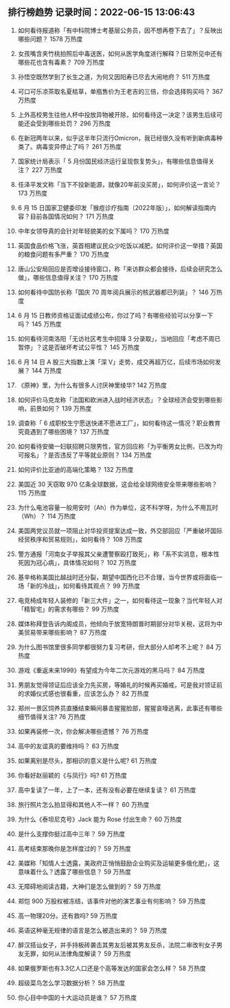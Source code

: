 
## 排行榜趋势 记录时间：2022-06-15 13:06:43
  
  1. 如何看待报道称「有中科院博士考基层公务员，因不想再卷下去了」？反映出哪些问题？ 1578 万热度
    
  2. 女孩嘴含夹竹桃拍照后中毒送医，如何从医学角度进行解释？日常所见中还有哪些花也含有毒素？ 709 万热度
    
  3. 孙悟空既然学到了长生之道，为何又因阳寿已尽去大闹地府？ 511 万热度
    
  4. 可口可乐凉茶取名夏枯草，单瓶售价为王老吉的三倍，你会选择购买吗？ 367 万热度
    
  5. 上外高校男生往他人杯中投放异物被开除，如何看待这一决定？该男生后续可能还会受到哪些处罚？ 296 万热度
    
  6. 在新冠两年以来，似乎这半年只流行Omicron，我已经很久没有听到新病毒种类了。病毒变异停止了吗？ 261 万热度
    
  7. 国家统计局表示「 5 月份国民经济运行呈现恢复势头」，有哪些信息值得关注？ 227 万热度
    
  8. 任泽平发文称「当下不投新能源，就像20年前没买房」，如何评价这一言论？ 173 万热度
    
  9. 6 月 15 日国家卫健委印发「猴痘诊疗指南（2022年版）」，如何解读指南内容？目前各国情况如何？ 171 万热度
    
  10. 中年女领导真的会针对年轻貌美的女下属吗？ 170 万热度
    
  11. 英国食品价格飞涨，英首相建议民众少吃饭以减肥，如何评价这一举措？英国的粮食问题有多严重？ 170 万热度
    
  12. 唐山公安局回应是否增设接待窗口，称「来访群众都会接待，后续会研究怎么做」，哪些信息值得关注？ 170 万热度
    
  13. 如何看待中国防长称「国庆 70 周年阅兵展示的核武器都已列装」？ 146 万热度
    
  14. 6 月 15 日教师资格证面试成绩公布，你过了吗？有哪些经验可以分享一下吗？ 145 万热度
    
  15. 如何看待河南洛阳「无访社区考生中招降 3 分录取」，当地回应「考虑不周已暂停」？这是否破坏考试公平性？ 145 万热度
    
  16. 6 月 14 日 A 股三大指数上演「深 V」走势，成交再超万亿，后续市场如何发展？ 144 万热度
    
  17. 《原神》里，为什么有很多人讨厌神里绫华? 142 万热度
    
  18. 如何评价马克龙称「法国和欧洲进入战时经济状态」？全球经济会受到哪些影响，前景如何？ 139 万热度
    
  19. 调查称「 6 成职校生宁愿送快递不愿进工厂」，如何看待这一情况？职业教育究竟遇到了哪些困境？ 137 万热度
    
  20. 如何看待安徽一妇联招聘只限男性，官方回应称「为平衡男女比例，已改为均可报名」？是否违反了平等就业原则？ 134 万热度
    
  21. 如何评价比亚迪的高端化策略？ 132 万热度
    
  22. 美国近 30 天窃取 970 亿条全球数据，这会给全球网络安全带来哪些影响？ 115 万热度
    
  23. 为什么电池容量一般用安时（Ah）作为单位，这不科学呀，为什么不用瓦时（Wh）？ 114 万热度
    
  24. 美国两党议员就一项阻止对华投资提案达成一致，外交部回应「严重破坏国际经贸秩序和贸易规则」，如何看待？ 108 万热度
    
  25. 警方通报「河南女子举报其父亲遭警察殴打致死」，称「系不实消息，根本性死因为冠心病」，具体情况如何？ 102 万热度
    
  26. 基辛格称美国比越战时还分裂，期望中国西化已不合理，当今世界或将面临一场「新的冷战」，如何看待其观点？ 99 万热度
    
  27. 电竞椅成年轻人装修的「新三大件」之一，如何看待这一现象？当代年轻人对「精智宅」的需求有哪些？ 99 万热度
    
  28. 媒体称拜登告诉内阁成员，他倾向于放宽特朗普时期部分对华关税，这将为中美贸易带来哪些影响？ 87 万热度
    
  29. 为什么图书馆里很多同学都很努力复习考研，但大部分人却考不上呢？ 84 万热度
    
  30. 游戏《重返未来1999》有望成为今年二次元游戏的黑马吗？ 84 万热度
    
  31. 男朋友觉得领证后应该全力先买房，等婚礼的时候再买婚戒，可是我对领证前的求婚仪式感也很看重，应该怎么办？ 82 万热度
    
  32. 郑州一景区饲养员直播结束瞬间暴击猩猩脸部，猩猩哀嚎逃离，此事还有哪些细节值得关注? 76 万热度
    
  33. 如果再装修一次，你会解决哪些遗憾？ 76 万热度
    
  34. 高中的友谊真的要维持吗？ 63 万热度
    
  35. 如果离别是尽头，那相识的意义是什么呢? 61 万热度
    
  36. 你看好赵丽颖的《与凤行》吗? 61 万热度
    
  37. 高中复读了一年，上了一本，还有没有必要在继续复读？ 61 万热度
    
  38. 旅行照片怎么拍显得和其他人不一样？ 60 万热度
    
  39. 为什么《泰坦尼克号》Jack 能为 Rose 付出生命？ 60 万热度
    
  40. 是什么支撑你挺过高中三年？ 59 万热度
    
  41. 高考结束那晚你是怎样度过的？ 59 万热度
    
  42. 美媒称「知情人士透露，美政府正悄悄鼓励企业购买及运输更多俄化肥」，这意味着什么？透露了哪些信息？ 59 万热度
    
  43. 无障碍地阅读古籍，大神们是怎么做到的？ 59 万热度
    
  44. 郑恺 900 万股权被冻结，该事件对他的演艺事业有何影响？ 59 万热度
    
  45. 高一物理20分。还有救吗? 59 万热度
    
  46. 英语这种毫无规律的语言是怎么被造出来的？ 59 万热度
    
  47. 醉汉搭讪女子，并手持板砖袭击其男友后被其男友反杀，法院二审改判女子男友无罪，如何从法律角度解读？ 59 万热度
    
  48. 如果俄罗斯也有3.3亿人口还是个高等发达的国家会怎么样？ 58 万热度
    
  49. 超级菜鸟怎么学习数据分析？ 58 万热度
    
  50. 你心目中中国的十大运动员是谁？ 57 万热度
    